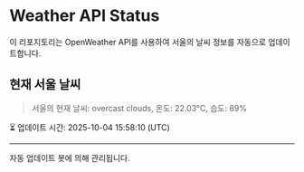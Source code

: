 
# Weather API Status

이 리포지토리는 OpenWeather API를 사용하여 서울의 날씨 정보를 자동으로 업데이트합니다.

## 현재 서울 날씨
> 서울의 현재 날씨: overcast clouds, 온도: 22.03°C, 습도: 89%

⏳ 업데이트 시간: 2025-10-04 15:58:10 (UTC)

---
자동 업데이트 봇에 의해 관리됩니다.
